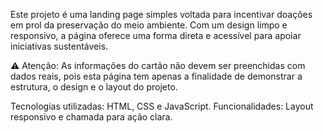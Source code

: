 Este projeto é uma landing page simples voltada para incentivar doações em prol da preservação do meio ambiente. Com um design limpo e responsivo, a página oferece uma forma direta e acessível para apoiar iniciativas sustentáveis.

⚠️ Atenção: As informações do cartão não devem ser preenchidas com dados reais, pois esta página tem apenas a finalidade de demonstrar a estrutura, o design e o layout do projeto.

Tecnologias utilizadas: HTML, CSS e JavaScript.
Funcionalidades: Layout responsivo e chamada para ação clara.
